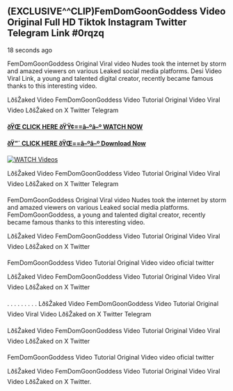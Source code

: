 ## (EXCLUSIVE^^CLIP)FemDomGoonGoddess Video Original Full HD Tiktok Instagram Twitter Telegram Link #0rqzq

18 seconds ago

FemDomGoonGoddess Original Viral video Nudes took the internet by storm and amazed viewers on various Leaked social media platforms. Desi Video Viral Link, a young and talented digital creator, recently became famous thanks to this interesting video.

LðšŽaked Video FemDomGoonGoddess Video Tutorial Original Video Viral Video LðšŽaked on X Twitter Telegram

**[ðŸŒ CLICK HERE ðŸŸ¢==â–ºâ–º WATCH NOW](https://clips-mediaa.blogspot.com/2025/02/video-viral-download.html)**

**[ðŸ”´ CLICK HERE ðŸŒ==â–ºâ–º Download Now](https://clips-mediaa.blogspot.com/2025/02/video-viral-download.html)**

[![WATCH Videos](https://i.imgur.com/dJHk4Zq.gif)](https://clips-mediaa.blogspot.com/2025/02/video-viral-download.html)

LðšŽaked Video FemDomGoonGoddess Video Tutorial Original Video Viral Video LðšŽaked on X Twitter Telegram

FemDomGoonGoddess Original Viral video Nudes took the internet by storm and amazed viewers on various Leaked social media platforms. FemDomGoonGoddess, a young and talented digital creator, recently became famous thanks to this interesting video.

LðšŽaked Video FemDomGoonGoddess Video Tutorial Original Video Viral Video LðšŽaked on X Twitter

FemDomGoonGoddess Video Tutorial Original Video video oficial twitter

LðšŽaked Video FemDomGoonGoddess Video Tutorial Original Video Viral Video LðšŽaked on X Twitter

. . . . . . . . . LðšŽaked Video FemDomGoonGoddess Video Tutorial Original Video Viral Video LðšŽaked on X Twitter Telegram

LðšŽaked Video FemDomGoonGoddess Video Tutorial Original Video Viral Video LðšŽaked on X Twitter

FemDomGoonGoddess Video Tutorial Original Video video oficial twitter

LðšŽaked Video FemDomGoonGoddess Video Tutorial Original Video Viral Video LðšŽaked on X Twitter.